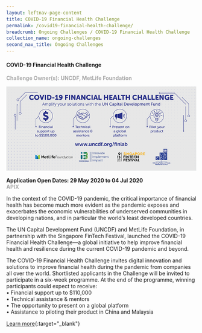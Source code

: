 ```yaml
---
layout: leftnav-page-content
title: COVID-19 Financial Health Challenge 
permalink: /covid19-financial-health-challenge/
breadcrumb: Ongoing Challenges / COVID-19 Financial Health Challenge 
collection_name: ongoing-challenges
second_nav_title: Ongoing Challenges
---
```


#### COVID-19 Financial Health Challenge 

<font color="#a9a9a9"><b>Challenge Owner(s): UNCDF, MetLife Foundation</b></font>

[![Financial Health Challenge](/images/ongoing-challenges/Financial-Health-Challenge.png)](https://hackathon.apixplatform.com/financialhealthchallenge/landing)

**Application Open Dates: 29 May 2020 to 04 Jul 2020**<br>
<font color=" #a9a9a9"><b>APIX</b></font>

In the context of the COVID-19 pandemic, the critical importance of financial health has become much more evident as the pandemic exposes and exacerbates the economic vulnerabilities of underserved communities in developing nations, and in particular the world’s least developed countries. 

The UN Capital Development Fund (UNCDF) and MetLife Foundation, in partnership with the Singapore FinTech Festival, launched the COVID-19 Financial Health Challenge—a global initiative to help improve financial health and resilience during the current COVID-19 pandemic and beyond.

The COVID-19 Financial Health Challenge invites digital innovation and solutions to improve financial health during the pandemic from companies all over the world. Shortlisted applicants in the Challenge will be invited to participate in a six-week programme. At the end of the programme, winning participants could expect to receive:<br>
•	Financial support up to $110,000<br>
•	Technical assistance & mentors <br>
•	The opportunity to present on a global platform <br>
•	Assistance to piloting their product in China and Malaysia <br>

[Learn more](https://hackathon.apixplatform.com/financialhealthchallenge/landing){:target="_blank"}
